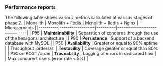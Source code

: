 ### Performance reports

The following table shows various metrics calculated at various stages of phase 2.
| Monolith | Monolith + Redis | Monolith + Redis + Nginx | Microservices |
|----------|------------------|----------|-------------------------------|
| P95 | **Maintainability** | Separation of concerns through the use of the hexagonal architecture |
| P90 | **Persistence** | Support of a backend database with MySQL |
| P50 | **Availability** | Greater or equal to 90% uptime |
| Throughput (orders/s) | **Testability** | Coverage greater or equal than 80% |
| P95 on POST /order | **Traceability** | Logging of errors in dedicated files |
| Max concurent users (error rate < 5%) | 
